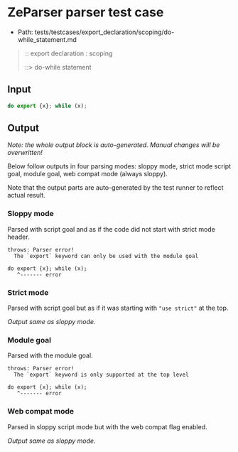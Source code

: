 # ZeParser parser test case

- Path: tests/testcases/export_declaration/scoping/do-while_statement.md

> :: export declaration : scoping
>
> ::> do-while statement

## Input

`````js
do export {x}; while (x);
`````

## Output

_Note: the whole output block is auto-generated. Manual changes will be overwritten!_

Below follow outputs in four parsing modes: sloppy mode, strict mode script goal, module goal, web compat mode (always sloppy).

Note that the output parts are auto-generated by the test runner to reflect actual result.

### Sloppy mode

Parsed with script goal and as if the code did not start with strict mode header.

`````
throws: Parser error!
  The `export` keyword can only be used with the module goal

do export {x}; while (x);
   ^------- error
`````

### Strict mode

Parsed with script goal but as if it was starting with `"use strict"` at the top.

_Output same as sloppy mode._

### Module goal

Parsed with the module goal.

`````
throws: Parser error!
  The `export` keyword is only supported at the top level

do export {x}; while (x);
   ^------- error
`````


### Web compat mode

Parsed in sloppy script mode but with the web compat flag enabled.

_Output same as sloppy mode._
